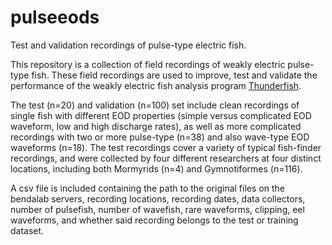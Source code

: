# pulseeods
Test and validation recordings of pulse-type electric fish.

This repository is a collection of field recordings of weakly electric pulse-type fish. These field recordings are used to improve, test and validate the performance of the weakly electric fish analysis program [Thunderfish](https://github.com/bendalab/thunderfish).

The test (n=20) and validation (n=100) set include clean recordings of single fish with different EOD properties (simple versus complicated EOD waveform, low and high discharge rates), as well as more complicated recordings with two or more pulse-type (n=38) and also wave-type EOD waveforms (n=18). The test recordings cover a variety of typical fish-finder recordings, and were collected by four different researchers at four distinct locations, including both Mormyrids (n=4) and Gymnotiformes (n=116).

A csv file is included containing the path to the original files on the bendalab servers, recording locations, recording dates, data collectors, number of pulsefish, number of wavefish, rare waveforms, clipping, eel waveforms, and whether said recording belongs to the test or training dataset.
